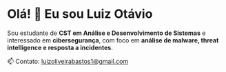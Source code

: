 # Olá! 👋 Eu sou Luiz Otávio

Sou estudante de **CST em Análise e Desenvolvimento de Sistemas** e interessado em **cibersegurança**, com foco em **análise de malware, threat intelligence e resposta a incidentes**.  

📫 Contato: luizoliveirabastos1@gmail.com
